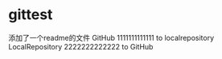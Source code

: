 # gittest
添加了一个readme的文件
GitHub 1111111111111 to localrepository
LocalRepository 2222222222222 to GitHub
